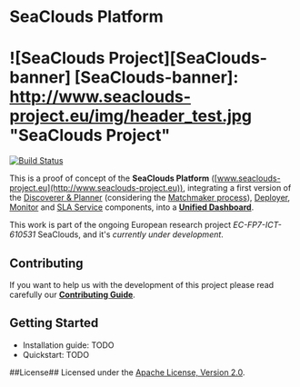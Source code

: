 SeaClouds Platform
==================
![SeaClouds Project][SeaClouds-banner]
[SeaClouds-banner]: http://www.seaclouds-project.eu/img/header_test.jpg  "SeaClouds Project"
==================
[![Build Status](https://api.travis-ci.org/SeaCloudsEU/SeaCloudsPlatform.svg?branch=master)](https://travis-ci.org/SeaCloudsEU/SeaCloudsPlatform)


This is a proof of concept of the **SeaClouds Platform** ([www.seaclouds-project.eu](http://www.seaclouds-project.eu)), integrating a first version of the [Discoverer & Planner](../planner-branch/planner/) (considering the [Matchmaker process](../planner-branch/planner/matchmaker/)), [Deployer](./deployer/), [Monitor](./monitor/) and [SLA Service](https://github.com/SeaCloudsEU/sla-core/) components, into a [**Unified Dashboard**](./dashboard/src/main/webapp).


This work is part of the ongoing European research project *EC-FP7-ICT-610531* SeaClouds, and it's *currently under development*.

Contributing
-------------
If you want to help us with the development of this project please read carefully our [**Contributing Guide**](CONTRIBUTING.md).

Getting Started
-------------------
* Installation guide: TODO
* Quickstart: TODO


##License##
Licensed under the [Apache License, Version 2.0](http://www.apache.org/licenses/LICENSE-2.0).

